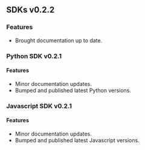 ## SDKs v0.2.2

### Features
- Brought documentation up to date.

### Python SDK v0.2.1

#### Features
- Minor documentation updates.
- Bumped and published latest Python versions.

### Javascript SDK v0.2.1

#### Features
- Minor documentation updates.
- Bumped and published latest Javascript versions.
